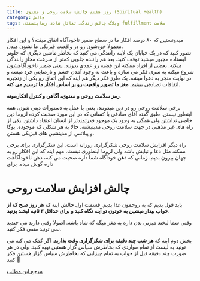 ```yaml
---
title: روز هفتم چالش- سلامت روحی و معنوی (Spiritual Health) 
category: چالش
tags: وبلاگ چالش زندگی تعادل شادی رضایتمندی fulfillment سلامت
---
```


میدونستین که ۸۰ درصد افکار ما در سطح ضمیر ناخودآگاه اتفاق میفته؟ و این افکار معمولا خودشون رو در واقعیت فیزیکی ما نشون میدن. <br/>
تصور کنید که در یک خیابان یک لاینه رانندگی می کنید که بخاطر ماشین دیگری که جلوتر ایستاده مجبور میشید توقف کنید. بعد هم راننده جلویی کمتر از سرعت مجاز رانندگی میکنه. بعضی از افراد ممکنه این قضیه رو عمدی بدونند. یعنی ضمیر ناخودآگاهشون شروع میکنه یه سری فکر می سازه و باعث به وجود آمدن خشم و نارضایتی فرد میشه و در نهایت منجر به دعوا میشه.
یک طرز فکر دیگر هم اینه که این اتفاق رو یکی از زنجیره اتفاقات تصادفی ببینیم. **مغز ما تصویر واقعیت رو بر اساس افکار ما ترسیم می کنه**.

**رمز سلامت روحی و معنوی، آگاهی و کنترل افکارمونه**.

برخی سلامت روحی رو در دین میدونند، یعنی با عمل به دستورات دینی شون. همه اینطور نیستن. طبق گفته آقای صادقی با کسانی که در این مورد صحبت کرده لزوما دین خاصی نداشتن ولی همگی به وجود یک موجود قدرتمندتر از انسان اعتقاد داشتن.
یکی از راه های غیر مذهبی در جهت سلامت روحی مدیتیشنه. حالا به هر شکلی که موجوده. یوگا و پیلاتس از مدیتشین های فیزیکی هستن.

راه دیگر افزایش سلامت روحی شکرگزاری روزانه است. این شکرگزاری برای برخی ممکنه مثل دعا و نیایش باشه ولی لزوما اینطوری نیست. مهم اینه که این افکار رو به جهان بیرون بدیم. زمانی که ذهن خودآگاه شما داره صحبت می کنه، ذهن ناخودآگاهت داره گوش میده. برای

# چالش افزایش سلامت روحی

باید قول بدیم که به روحمون غذا بدیم. قسمت اول چالش اینه که **هر روز صبح که از خواب بیدار میشین به خوتون تو آینه نگاه کنید و برای حداقل ۳ ثانیه لبخند بزنید**.

وقتی شما لبخند میزنی بدن داره به مغز میگه که شاد باشه. اصولا وقتی دارید می خندید نمی تونید منفی فکر کنید.

بخش دوم اینه که **هر شب چند دقیقه برای شکرگزاری وقت بذارید**. اگر کمک می کنه می تونید یه لیست از تمام مواردی که بخاطرش سپاس گزار هستین تهیه کنید. ولی در هر صورت چند دقیقه قبل از خواب به تمام چیزایی که بخاطرش سپاس گزار هستین فکر کنید 🙂

[مرجع این مطلب]


[مرجع این مطلب]: https://titaniumsuccess.com/podcast/spiritual-health/

